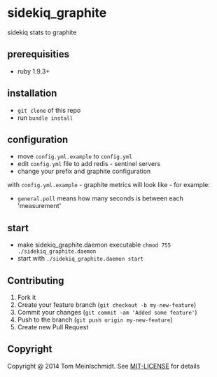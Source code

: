 sidekiq_graphite
==============

sidekiq stats to graphite

## prerequisities
* ruby 1.9.3+

## installation

* `git clone` of this repo
* run `bundle install`

## configuration

* move `config.yml.example` to `config.yml`
* edit `config.yml` file to add redis - sentinel servers
* change your prefix and graphite configuration

with `config.yml.example` - graphite metrics will look like - for example:

* `general.poll` means how many seconds is between each 'measurement'

## start

* make sidekiq_graphite.daemon executable `chmod 755 ./sidekiq_graphite.daemon`
* start with `./sidekiq_graphite.daemon start`

## Contributing

1. Fork it
2. Create your feature branch (`git checkout -b my-new-feature`)
3. Commit your changes (`git commit -am 'Added some feature'`)
4. Push to the branch (`git push origin my-new-feature`)
5. Create new Pull Request

## Copyright

Copyright @ 2014 Tom Meinlschmidt. See [MIT-LICENSE](https://github.com/tmeinlschmidt/sidekiq_graphite/blob/master/LICENSE) for details
